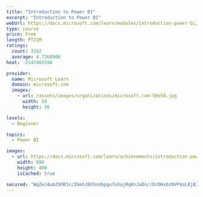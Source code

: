```yaml
---
title: "Introduction to Power BI"
excerpt: "Introduction to Power BI"
webUrl: https://docs.microsoft.com/learn/modules/introduction-power-bi/
type: course
price: Free
length: PT21M
ratings:
  count: 3332
  average: 4.7268906
heat: -2147483598

provider:
  name: Microsoft Learn
  domain: microsoft.com
  images:
    - url: /assets/images/organizations/microsoft.com-50x50.jpg
      width: 50
      height: 50

levels:
  - Beginner

topics:
  - Power BI

images:
  - url: https://docs.microsoft.com/learn/achievements/introduction-power-bi-social.png
    width: 800
    height: 400
    isCached: true

secured: "WqZeJ4xAZ9OR3ccIbmhJBFOnU6pgu7oXajRqKnJaDn//DrDHx6zNVP4oL8j835/maapd037nRmZ+WEMhjeL/L4RiH2et5qKiIkjHGL2Nm+P9wv+SKO/gBFSlaq01CPHPsZIB8bhpBE//pOWK+EUCVFvxUqFBbzEwTamzeYrb6SWIo90bnz8+Van264vKume3xM/TY8pqBM3tEQReb+0JyT5iL1DcTszcjBobOg/f+KTkdadhXS36sOJTyIo2X/3xJxsJ17pxljrMGcWlKS1+Ei02TbFaXh5QPPm5ZmRidF1Bp2KK6SQSyyc5UT8vB1cfpPebvgxvxssa5gsOKIajX4d0B5CKxB+Fy24Mj7Luz2wvZi9Ev2fFRfW/zxq6mVSu8r5V3RvHvqoGLQYEJt9ldCVP68/e/aN6Wzqo481bVSk=;ETtra+Ahoxb+t1mQVG2lpA=="
---
```


